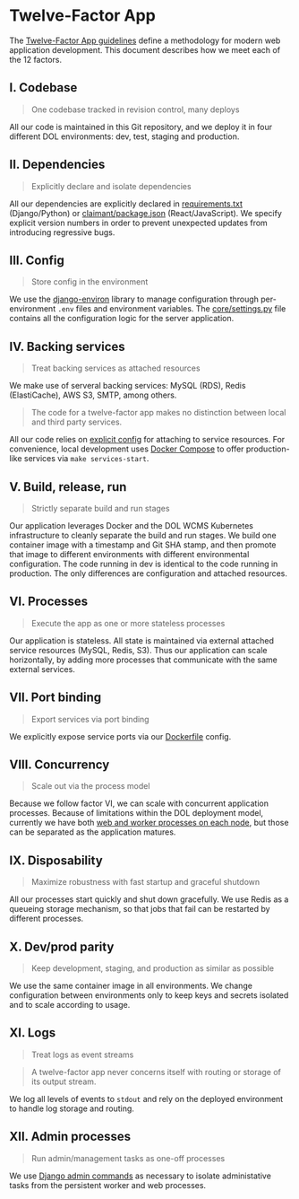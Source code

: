 # Twelve-Factor App

The [Twelve-Factor App guidelines](https://12factor.net/) define a methodology for modern web application development.
This document describes how we meet each of the 12 factors.

## I. Codebase

> One codebase tracked in revision control, many deploys

All our code is maintained in this Git repository, and we deploy it in four different DOL environments: dev, test, staging and production.

## II. Dependencies

> Explicitly declare and isolate dependencies

All our dependencies are explicitly declared in [requirements.txt](requirements.txt) (Django/Python) or [claimant/package.json](claimant/package.json) (React/JavaScript).
We specify explicit version numbers in order to prevent unexpected updates from introducing regressive bugs.

## III. Config

> Store config in the environment

We use the [django-environ](https://django-environ.readthedocs.io/en/latest/) library to manage configuration through per-environment `.env` files and environment variables.
The [core/settings.py](core/settings.py) file contains all the configuration logic for the server application.

## IV. Backing services

> Treat backing services as attached resources

We make use of serveral backing services: MySQL (RDS), Redis (ElastiCache), AWS S3, SMTP, among others.

> The code for a twelve-factor app makes no distinction between local and third party services.

All our code relies on [explicit config](core/settings.py) for attaching to service resources. For convenience,
local development uses [Docker Compose](docker-compose-services.yml) to offer production-like services via `make services-start`.

## V. Build, release, run

> Strictly separate build and run stages

Our application leverages Docker and the DOL WCMS Kubernetes infrastructure to cleanly separate the build and run stages. We build one
container image with a timestamp and Git SHA stamp, and then promote that image to different environments with different environmental configuration.
The code running in dev is identical to the code running in production. The only differences are configuration and attached resources.

## VI. Processes

> Execute the app as one or more stateless processes

Our application is stateless. All state is maintained via external attached service resources (MySQL, Redis, S3). Thus our application
can scale horizontally, by adding more processes that communicate with the same external services.

## VII. Port binding

> Export services via port binding

We explicitly expose service ports via our [Dockerfile](Dockerfile) config.

## VIII. Concurrency

> Scale out via the process model

Because we follow factor VI, we can scale with concurrent application processes. Because of limitations within the DOL deployment model,
currently we have both [web and worker processes on each node](start-server.sh), but those can be separated as the application matures.

## IX. Disposability

> Maximize robustness with fast startup and graceful shutdown

All our processes start quickly and shut down gracefully. We use Redis as a queueing storage mechanism, so that jobs that fail can be
restarted by different processes.

## X. Dev/prod parity

> Keep development, staging, and production as similar as possible

We use the same container image in all environments. We change configuration between environments only to keep keys and secrets isolated
and to scale according to usage.

## XI. Logs

> Treat logs as event streams

> A twelve-factor app never concerns itself with routing or storage of its output stream.

We log all levels of events to `stdout` and rely on the deployed environment to handle log storage and routing.

## XII. Admin processes

> Run admin/management tasks as one-off processes

We use [Django admin commands](https://docs.djangoproject.com/en/3.2/howto/custom-management-commands/) as necessary to isolate
administative tasks from the persistent worker and web processes.
